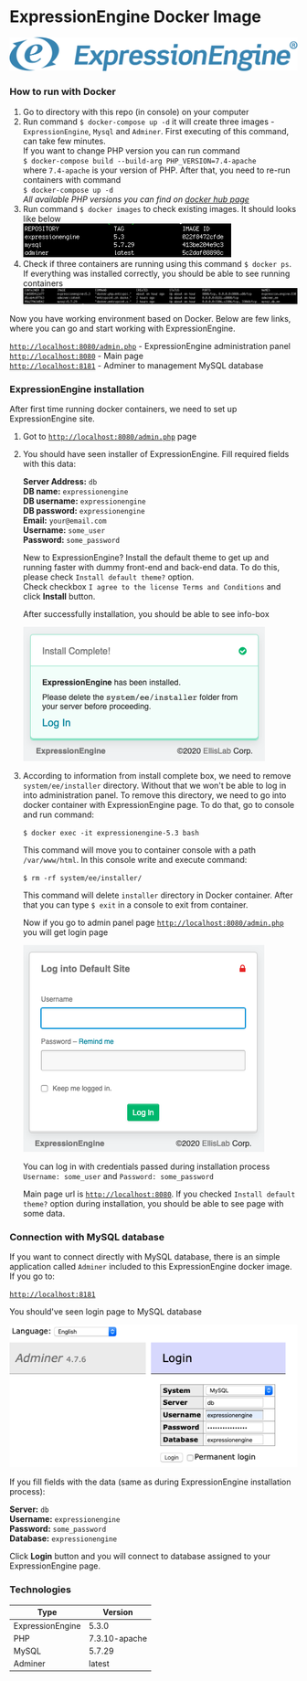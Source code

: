 ExpressionEngine Docker Image
========

![Docker images](images/expressionengine-logo.svg)

### How to run with Docker
1. Go to directory with this repo (in console) on your computer
2. Run command `$ docker-compose up -d` it will create three images - `ExpressionEngine`, `Mysql` and `Adminer`. First executing of this command, can take few minutes.  
If you want to change PHP version you can run command  
`$ docker-compose build --build-arg PHP_VERSION=7.4-apache`  
where `7.4-apache` is your version of PHP. After that, you need to re-run containers with command  
`$ docker-compose up -d`  
*All available PHP versions you can find on [docker hub page](https://hub.docker.com/_/php?tab=tags)* 
3. Run command `$ docker images` to check existing images. It should looks like below  
![Docker images](images/docker-ee-images.png) 
4. Check if three containers are running using this command `$ docker ps`. If everything was installed correctly, you should be able to see running containers  
![Docker containers](images/docker-ee-containers.png) 

Now you have working environment based on Docker. Below are few links, where you can go and start working with ExpressionEngine.

[`http://localhost:8080/admin.php`](http://localhost:8080/admin.php) - ExpressionEngine administration panel  
[`http://localhost:8080`](http://localhost:8080) - Main page  
[`http://localhost:8181`](http://localhost:8181) - Adminer to management MySQL database  

### ExpressionEngine installation
After first time running docker containers, we need to set up ExpressionEngine site. 
1. Got to [`http://localhost:8080/admin.php`](http://localhost:8080/admin.php) page
2. You should have seen installer of ExpressionEngine. Fill required fields with this data: 
 
    **Server Address:** `db`  
    **DB name:** `expressionengine`  
    **DB username:** `expressionengine`  
    **DB password:** `expressionengine`  
    **Email:** `your@email.com`  
    **Username:** `some_user`  
    **Password:** `some_password`  

    New to ExpressionEngine? Install the default theme to get up and running faster with dummy front-end and back-end data. To do this, please check `Install default theme?` option.   
    Check checkbox `I agree to the license Terms and Conditions` and click **Install** button. 
    
    After successfully installation, you should be able to see info-box
    
    ![Docker containers](images/docker-ee-install.png)  

3. According to information from install complete box, we need to remove `system/ee/installer` directory. Without that we won't be able to log in into administration panel. To remove this directory, we need to go into docker container with ExpressionEngine page. To do that, go to console and run command:
   
    `$ docker exec -it expressionengine-5.3 bash`  
    
    This command will move you to container console with a path `/var/www/html`. In this console write and execute command:
    
    `$ rm -rf system/ee/installer/`
    
    This command will delete `installer` directory in Docker container. After that you can type `$ exit` in a console to exit from container.
    
    Now if you go to admin panel page [`http://localhost:8080/admin.php`](http://localhost:8080/admin.php) you will get login page
    
    ![Docker containers](images/docker-ee-login-page.png) 

    You can log in with credentials passed during installation process `Username: some_user` and `Password: some_password`

    Main page url is [`http://localhost:8080`](http://localhost:8080). If you checked `Install default theme?` option during installation, you should be able to see page with some data.
    
### Connection with MySQL database
If you want to connect directly with MySQL database, there is an simple application called `Adminer` included to this ExpressionEngine docker image. If you go to:

[`http://localhost:8181`](http://localhost:8181)

You should've seen login page to MySQL database

![Docker containers](images/docker-ee-adminer-login.png) 
   
If you fill fields with the data (same as during ExpressionEngine installation process):

**Server:** `db`  
**Username:** `expressionengine`  
**Password:** `some_password`  
**Database:** `expressionengine` 

Click **Login** button and you will connect to database assigned to your ExpressionEngine page. 

### Technologies

**Type** | **Version** |
--- | --- | 
ExpressionEngine | 5.3.0 |
PHP | 7.3.10-apache |
MySQL | 5.7.29 |
Adminer | latest |

